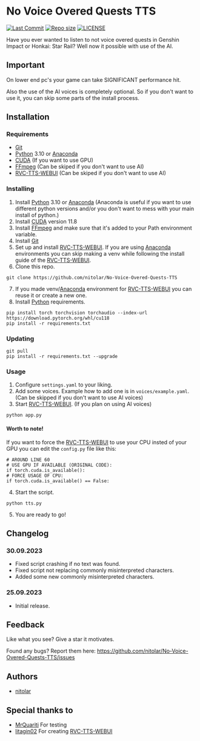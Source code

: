 # No Voice Overed Quests TTS
[![Last Commit](https://img.shields.io/github/last-commit/nitolar/No-Voice-Overed-Quests-TTS)](https://github.com/nitolar/No-Voice-Overed-Quests-TTS/commits/master)
[![Repo size](https://img.shields.io/github/repo-size/nitolar/No-Voice-Overed-Quests-TTS)](https://github.com/nitolar/No-Voice-Overed-Quests-TTS/graphs/code-frequency)
[![LICENSE](https://img.shields.io/github/license/nitolar/No-Voice-Overed-Quests-TTS)](https://github.com/nitolar/No-Voice-Overed-Quests-TTS/blob/master/LICENSE.md)


Have you ever wanted to listen to not voice overed quests in Genshin Impact or Honkai: Star Rail? Well now it possible with use of the AI.


## Important

On lower end pc's your game can take SIGNIFICANT performance hit.

Also the use of the AI voices is completely optional. So if you don't want to use it, you can skip some parts of the install process.


## Installation

### Requirements

- [Git](https://git-scm.com/)
- [Python](https://www.python.org/) 3.10 or [Anaconda](https://www.anaconda.com/download#downloads)
- [CUDA](https://developer.nvidia.com/cuda-toolkit-archive) (If you want to use GPU)
- [FFmpeg](https://ffmpeg.org/) (Can be skiped if you don't want to use AI)
- [RVC-TTS-WEBUI](https://github.com/litagin02/rvc-tts-webui) (Can be skiped if you don't want to use AI)


### Installing

1. Install [Python](https://www.python.org/) 3.10 or [Anaconda](https://www.anaconda.com/download#downloads) (Anaconda is useful if you want to use different python versions and/or you don't want to mess with your main install of python.)
2. Install [CUDA](https://developer.nvidia.com/cuda-toolkit-archive) version 11.8
3. Install [FFmpeg](https://ffmpeg.org/) and make sure that it's added to your Path environment variable.
4. Install [Git](https://git-scm.com/)
5. Set up and install [RVC-TTS-WEBUI](https://github.com/litagin02/rvc-tts-webui). If you are using [Anaconda](https://www.anaconda.com/download#downloads) environments you can skip making a venv while following the install guide of the [RVC-TTS-WEBUI](https://github.com/litagin02/rvc-tts-webui).
6. Clone this repo.
```
git clone https://github.com/nitolar/No-Voice-Overed-Quests-TTS
```
7. If you made venv/[Anaconda](https://www.anaconda.com/download#downloads) environment for [RVC-TTS-WEBUI](https://github.com/litagin02/rvc-tts-webui) you can reuse it or create a new one.
8. Install [Python](https://www.python.org/) requirements.
```
pip install torch torchvision torchaudio --index-url https://download.pytorch.org/whl/cu118
pip install -r requirements.txt
```


### Updating

```
git pull
pip install -r requirements.txt --upgrade
```


### Usage

1. Configure `settings.yaml` to your liking.
2. Add some voices. Example how to add one is in `voices/example.yaml`. (Can be skipped if you don't want to use AI voices)
3. Start [RVC-TTS-WEBUI](https://github.com/litagin02/rvc-tts-webui). (If you plan on using AI voices)
```
python app.py
```

#### Worth to note! 

If you want to force the [RVC-TTS-WEBUI](https://github.com/litagin02/rvc-tts-webui) to use your CPU insted of your GPU you can edit the `config.py` file like this:
```
# AROUND LINE 60
# USE GPU IF AVAILABLE (ORIGINAL CODE):
if torch.cuda.is_available():
# FORCE USAGE OF CPU:
if torch.cuda.is_available() == False:
```

4. Start the script.
```
python tts.py
```
5. You are ready to go!


## Changelog

### 30.09.2023

- Fixed script crashing if no text was found.
- Fixed script not replacing commonly misinterpreted characters.
- Added some new commonly misinterpreted characters.

### 25.09.2023

- Initial release.


## Feedback

Like what you see? Give a star it motivates.

Found any bugs? Report them here: https://github.com/nitolar/No-Voice-Overed-Quests-TTS/issues


## Authors

- [nitolar](https://www.github.com/nitolar)


## Special thanks to

- [MrQuariti](https://www.youtube.com/@mrquariti261) For testing
- [litagin02](https://github.com/litagin02) For creating [RVC-TTS-WEBUI](https://github.com/litagin02/rvc-tts-webui)